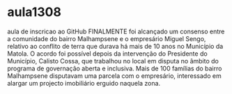 aula1308
========

aula de inscricao ao GitHub
FINALMENTE foi alcançado um consenso entre a comunidade do bairro Malhampsene e o empresário Miguel Sengo, relativo ao conflito de terra que durava há mais de 10 anos no Município da Matola.
O acordo foi possível depois da intervenção do Presidente do Município, Calisto Cossa, que trabalhou no local em disputa no âmbito do programa de governação aberta e inclusiva.
Mais de 100 famílias do bairro Malhampsene disputavam uma parcela com o empresário, interessado em alargar um projecto imobiliário erguido naquela zona.
